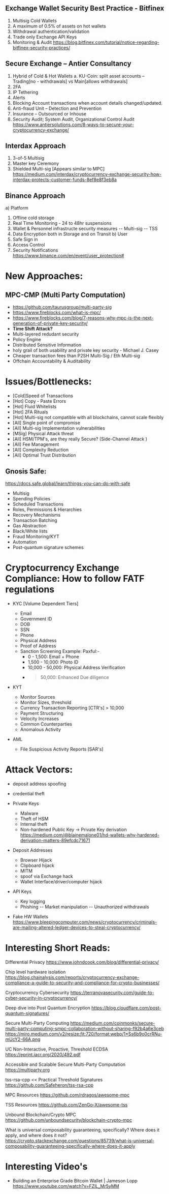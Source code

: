 ## Exchange Wallet Security Best Practice - Bitfinex
1.	Multisig Cold Wallets
2.	A maximum of 0.5% of assets on hot wallets
3.	Withdrawal authentication/validation
4.	Trade only Exchange API Keys
5.	Monitoring & Audit
https://blog.bitfinex.com/tutorial/notice-regarding-bitfinex-security-practices/

## Secure Exchange – Antier Consultancy
1.	Hybrid of Cold & Hot Wallets
a.	KU-Coin: split asset accounts – Trading[no - withdrawals] vs Main[allows withdrawals]
2.	2FA
3.	IP Tethering
4.	Alerts
5.	Blocking Account transactions when account details changed/updated.
6.	Anti-fraud Unit – Detection and Prevention
7.	Insurance – Outsourced or Inhouse
8.	Security Audit; System Audit, Organizational Control Audit
https://www.antiersolutions.com/8-ways-to-secure-your-cryptocurrency-exchange/

## Interdax Approach
1.	3-of-5 Multisig
2.	Master key Ceremony
3.	Shielded Multi-sig [Appears similar to MPC]
https://medium.com/interdax/cryptocurrency-exchange-security-how-interdax-protects-customer-funds-8ef8e8f3eb8a

## Binance Approach
a) Platform
1. Offline cold storage
2. Real Time Monitoring - 24 to 48hr suspensions
3. Wallet & Personnel infrastructe security measures
-- Multi-sig
-- TSS
4. Data Encryption both in Storage and on Transit
b) User
5. Safe Sign in
6. Access Control
7. Security Notifications
https://www.binance.com/en/event/user_protection#

# New Approaches:
## MPC-CMP (Multi Party Computation)
- https://github.com/taurusgroup/multi-party-sig
- https://www.fireblocks.com/what-is-mpc/
- https://www.fireblocks.com/blog/7-reasons-why-mpc-is-the-next-generation-of-private-key-security/
- **Time Shift Attack?**
- Multi-layered redudant security
- Policy Engine
- Distributed Sensitive Information
- holy grail of both usability and private key security - Michael J. Casey
- Cheaper transaction fees than P2SH Multi-Sig / Eth Multi-sig
- Offchain Accountability & Auditability

# Issues/Bottlenecks:
- [Cold]Speed of Transactions
- [Hot] Copy - Paste Errors
- [Hot] Fluid Whitelists
- [Hot] 2FA Rituals
- [Hot] Multi-sig not compatible with all blockchains, cannot scale flexibly
- [All] Single point of compromise
- [All] Multi-sig Implementation vulnerabilities
- [MSig] Physical Attack threat
- [All] HSM/TPM's, are they really Secure? (Side-Channel Attack )
- [All] Fee Management
- [All] Complexity Reduction
- [All] Optimal Trust Distribution

## Gnosis Safe:
https://docs.safe.global/learn/things-you-can-do-with-safe
- Multisig
- Spending Policies
- Scheduled Transactions
- Roles, Permissions & Hierarchies
- Recovery Mechanisms
- Transaction Batching
- Gas Abstraction
- Black/White lists
- Fraud Monitoring/KYT
- Automation
- Post-quantum signature schemes


# Cryptocurrency Exchange Compliance: How to follow FATF regulations
- KYC [Volume Dependent Tiers]
    - Email
    - Government ID
    - DOB
    - SSN
    - Phone
    - Physical Address
    - Proof of Address
    - Sanction Screening
    Example: Paxful:-
        - 0 - 1,500: Email + Phone
        - 1,500 - 10,000: Photo ID
        - 10,000 - 50,000: Physical Address Verification
        - > 50,000: Enhanced Due diligence

- KYT
    - Monitor Sources
    - Monitor Sizes, threshold
    - Currency Transaction Reporting [CTR's] > 10,000
    - Payment Structuring
    - Velocity Increases
    - Common Counterparties
    - Anomalous Activity
- AML
    -  File Suspicious Activity Reports [SAR's]

# Attack Vectors:
- deposit address spoofing
- credential theft
- Private Keys
    - Malware
    - Theft of HSM
    - Internal theft
    - Non-hardened Public Key -> Private Key derivation
    https://medium.com/@blainemalone01/hd-wallets-why-hardened-derivation-matters-89efcdc71671

- Deposit Addresses
    - Browser Hijack
    - Clipboard hijack
    - MITM
    - spoof via Exchange hack
    - Wallet Interface/driver/computer hijack

- API Keys
    - Key logging
    - Phishing
    -- Market manipulation
    -- Unauthorized withdrawals

- Fake HW Wallets
    https://www.bleepingcomputer.com/news/cryptocurrency/criminals-are-mailing-altered-ledger-devices-to-steal-cryptocurrency/



# Interesting Short Reads:
Differential Privacy
https://www.johndcook.com/blog/differential-privacy/

Chip level hardware isolation
https://blog.chainalysis.com/reports/cryptocurrency-exchange-compliance-a-guide-to-security-and-compliance-for-crypto-businesses/

Cryptocurrency Cybersecurity
https://terranovasecurity.com/guide-to-cyber-security-in-cryptocurrency/

Deep dive into Post Quantum Encryption
https://blog.cloudflare.com/post-quantum-signatures/

Secure Multi-Party Computing 
https://medium.com/coinmonks/secure-multi-party-computing-smpc-collaboration-without-sharing-f92b4a6e3ceb
https://miro.medium.com/v2/resize:fit:720/format:webp/1*Ss6b9o0crRNu-mUcY2-66A.png

UC Non-Interactive, Proactive, Threshold ECDSA
https://eprint.iacr.org/2020/492.pdf

Accessible and Scalable Secure Multi-Party Computation
https://multiparty.org

tss-rsa-cpp << Practical Threshold Signatures
https://github.com/Safeheron/tss-rsa-cpp

MPC Resources
https://github.com/rdragos/awesome-mpc

TSS Resources
https://github.com/ZenGo-X/awesome-tss

Unbound Blockchain/Crypto MPC
https://github.com/unboundsecurity/blockchain-crypto-mpc

What is universal composability guaranteeing, specifically? Where does it apply, and where does it not?
https://crypto.stackexchange.com/questions/85739/what-is-universal-composability-guaranteeing-specifically-where-does-it-apply


# Interesting Video's
- Building an Enterprise Grade Bitcoin Wallet | Jameson Lopp
    https://www.youtube.com/watch?v=FZlL_Mr5yMM